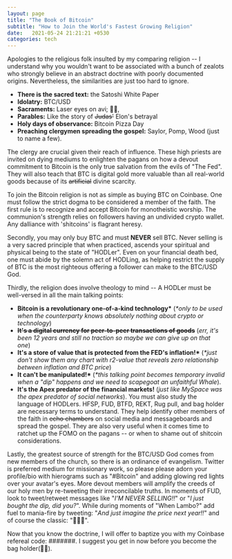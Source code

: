 ```yaml
---
layout: page
title: "The Book of Bitcoin"
subtitle: "How to Join the World's Fastest Growing Religion"
date:   2021-05-24 21:21:21 +0530
categories: tech
---
```


Apologies to the religious folk insulted by my comparing religion -- I understand why you wouldn't
want to be associated with a bunch of zealots who strongly believe in an abstract doctrine with poorly documented origins. Nevertheless, the similarities are just too hard to ignore. 
- __There is the sacred text:__ the Satoshi White Paper
- __Idolatry:__ BTC/USD
- __Sacraments:__ Laser eyes on avi; 💎🙌, 
- __Parables:__ Like the story of  ~~Judas'~~ Elon's betrayal
- __Holy days of observance:__ Bitcoin Pizza Day 
- __Preaching clergymen spreading the gospel:__ Saylor, Pomp, Wood (just to name a few).

The clergy are crucial given their reach of influence. These high priests are invited on dying mediums to enlighten the pagans on how a devout commitment to Bitcoin is the only true salvation from the evils of "The Fed". They will also teach that BTC is digital gold more valuable than all real-world goods because of its ~~artificial~~ divine scarcity.

To join the Bitcoin religion is not as simple as buying BTC on Coinbase. One must follow the strict dogma to be considered a member of the faith.
The first rule is to recognize and accept Bitcoin for monotheistic worship.
The communion's strength relies on followers having an undivided crypto wallet. Any dalliance with 'shitcoins' is flagrant heresy.  

Secondly, you may only buy BTC and must __NEVER__ sell BTC. Never selling is a very sacred principle that when practiced, ascends your spiritual and physical being to the state of "HODLer". Even on your financial death bed, one must abide by the solemn act of HODLing, as helping restrict the supply of BTC is the most righteous offering a follower can make to the BTC/USD God.  

Thirdly, the religion does involve theology to mind -- A HODLer must be well-versed in all the main talking points:
-  __Bitcoin is a revolutionary one-of-a-kind technology*__ (_*only to be used when the counterparty knows absolutely nothing about crypto or technology_) 
- __~~It's a digital currency for peer-to-peer transactions of goods~~__ (_err, it's been 12 years and still no traction so maybe we can give up on that one_)  
- __It's a store of value that is protected from the FED's inflation!*__ (_*just don't show them any chart with r2-value that reveals zero relationship between inflation and BTC price_)
- __It can't be manipulated!*__ (_*this talking point becomes temporary invalid when a "dip" happens and we need to scapegoat an unfaithful Whale_). 
- __It's the Apex predator of the financial markets!__ (_just like MySpace was the apex predator of social networks_).
You must also study the language of HODLers. HFSP, FUD, BTFD, REKT, Rug pull, and bag holder are necessary terms to understand. They help identify other members of the faith in ~~echo chambers~~ on social media and messageboards and spread the gospel. They are also very useful when it comes time to ratchet up the FOMO on the pagans -- or when to shame out of shitcoin considerations.

Lastly, the greatest source of strength for the BTC/USD God comes from new members of the church, so there is an ordinance of evangelism. Twitter is preferred medium for missionary work, 
so please please adorn your profile/bio with hierograms such as "#Bitcoin" and adding glowing red lights over your avatar's eyes.
More devout members will amplify the creeds of our holy men by re-tweeting their irreconcilable truths.  In moments of FUD, look to tweet/retweet messages like 
"_I'M NEVER SELLING!!_" or "_I just bought the dip, did you?_". While during moments of "When Lambo?" add fuel to mania-fire by tweeting: 
"_And just imagine the price next year!!_" and of course the classic: "🚀🚀🚀".

Now that you know the doctrine, I will offer to baptize you with my Coinbase refereal code: #######. I suggest you get in now before you become the bag holder(👜👐). 
